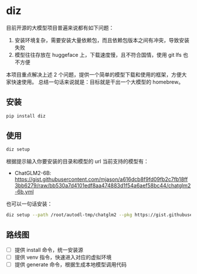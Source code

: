 # diz

目前开源的大模型项目普遍来说都有如下问题：
1. 安装环境复杂，需要安装大量依赖包，而且依赖包版本之间有冲突，导致安装失败
2. 模型往往存放在 huggeface 上，下载速度慢，且不符合国情，使用 git lfs 也不方便

本项目重点解决上述 2 个问题，提供一个简单的模型下载和使用的框架，方便大家快速使用。
总结一句话来说就是：目标就是干出一个大模型的 homebrew。

## 安装

```bash
pip install diz
```

## 使用

```bash
diz setup
```
根据提示输入你要安装的目录和模型的 url
当前支持的模型有：
- ChatGLM2-6B: https://gist.githubusercontent.com/mjason/a616dcb8f9fd09fb2c7fb18ff3bb6279/raw/bb530a7d4101edf8aa474883d1f54a6aef58bc44/chatglm2-6b.yml

也可以一句话安装：
```bash
diz setup --path /root/autodl-tmp/chatglm2 --pkg https://gist.githubusercontent.com/mjason/a616dcb8f9fd09fb2c7fb18ff3bb6279/raw/bb530a7d4101edf8aa474883d1f54a6aef58bc44/chatglm2-6b.yml
```

## 路线图
- [ ] 提供 install 命令，统一安装源
- [ ] 提供 venv 指令，快速进入对应的虚拟环境
- [ ] 提供 generate 命令，根据生成本地模型调用代码